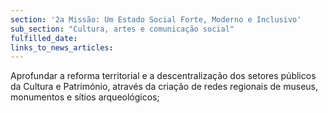 ```yaml
---
section: '2a Missão: Um Estado Social Forte, Moderno e Inclusivo'
sub_section: "Cultura, artes e comunicação social"
fulfilled_date:
links_to_news_articles:
---
```


Aprofundar a reforma territorial e a descentralização dos setores públicos da Cultura e Património, através da criação de redes regionais de museus, monumentos e sítios arqueológicos;